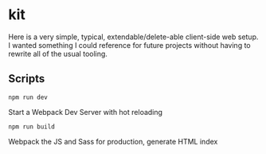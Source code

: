 # kit

Here is a very simple, typical, extendable/delete-able client-side web setup. I wanted something I could reference for future projects without having to rewrite all of the usual tooling.

## Scripts

```
npm run dev
```

Start a Webpack Dev Server with hot reloading

```
npm run build
```

Webpack the JS and Sass for production, generate HTML index
